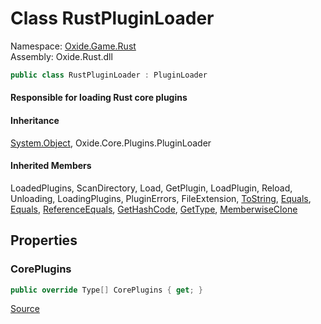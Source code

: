 # Class RustPluginLoader
Namespace: [Oxide.Game.Rust](Oxide.Game.Rust.md)  
Assembly: Oxide.Rust.dll  
```csharp
public class RustPluginLoader : PluginLoader
```  
#### Responsible for loading Rust core plugins


#### Inheritance
[System.Object](https://learn.microsoft.com/en-us/dotnet/api/system.object?view=net-7.0), Oxide.Core.Plugins.PluginLoader  
#### Inherited Members
LoadedPlugins, ScanDirectory, Load, GetPlugin, LoadPlugin, Reload, Unloading, LoadingPlugins, PluginErrors, FileExtension, [ToString](https://learn.microsoft.com/en-us/dotnet/api/system.object.tostring?view=net-7.0), [Equals](https://learn.microsoft.com/en-us/dotnet/api/system.object.equals?view=net-7.0), [Equals](https://learn.microsoft.com/en-us/dotnet/api/system.object.equals?view=net-7.0), [ReferenceEquals](https://learn.microsoft.com/en-us/dotnet/api/system.object.referenceequals?view=net-7.0), [GetHashCode](https://learn.microsoft.com/en-us/dotnet/api/system.object.gethashcode?view=net-7.0), [GetType](https://learn.microsoft.com/en-us/dotnet/api/system.object.gettype?view=net-7.0), [MemberwiseClone](https://learn.microsoft.com/en-us/dotnet/api/system.object.memberwiseclone?view=net-7.0)  

## Properties 
### CorePlugins  
  
```csharp
public override Type[] CorePlugins { get; }
```  
[Source](https://github.com/OxideMod/Oxide.Rust/tree/develop/src/RustPluginLoader.cs#L10)
